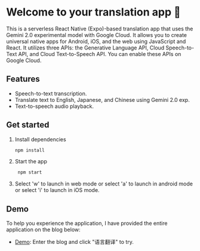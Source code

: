 # Welcome to your translation app 👋

This is a serverless React Native (Expo)-based translation app that uses the Gemini 2.0 experimental model with Google Cloud. It allows you to create universal native apps for Android, iOS, and the web using JavaScript and React. It utilizes three APIs: the Generative Language API, Cloud Speech-to-Text API, and Cloud Text-to-Speech API. You can enable these APIs on Google Cloud.

## Features
- Speech-to-text transcription.
- Translate text to English, Japanese, and Chinese using Gemini 2.0 exp.
- Text-to-speech audio playback.

## Get started

1. Install dependencies

   ```bash
   npm install
   ```

2. Start the app

   ```bash
    npm start
   ```

3. Select 'w' to launch in web mode or select 'a' to launch in android mode or select 'i' to launch in iOS mode.

## Demo

To help you experience the application, I have provided the entire application on the blog below:

- [Demo](https://duruipeng.github.io/myblog/): Enter the blog and click "语言翻译" to try.
